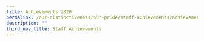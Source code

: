 ```yaml
---
title: Achievements 2020
permalink: /our-distinctiveness/our-pride/staff-achievements/achievements-2020/
description: ""
third_nav_title: Staff Achievements
---
```

